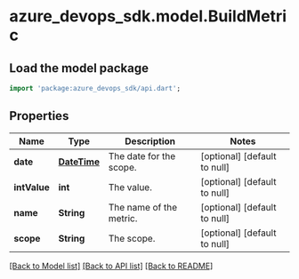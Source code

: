 # azure_devops_sdk.model.BuildMetric

## Load the model package
```dart
import 'package:azure_devops_sdk/api.dart';
```

## Properties
Name | Type | Description | Notes
------------ | ------------- | ------------- | -------------
**date** | [**DateTime**](DateTime.md) | The date for the scope. | [optional] [default to null]
**intValue** | **int** | The value. | [optional] [default to null]
**name** | **String** | The name of the metric. | [optional] [default to null]
**scope** | **String** | The scope. | [optional] [default to null]

[[Back to Model list]](../README.md#documentation-for-models) [[Back to API list]](../README.md#documentation-for-api-endpoints) [[Back to README]](../README.md)


